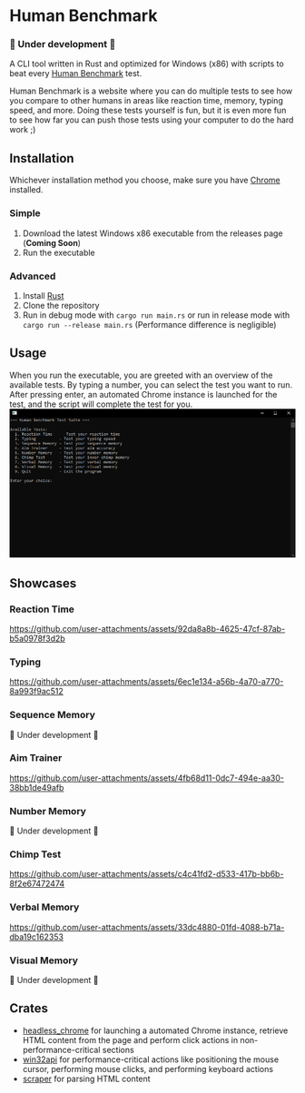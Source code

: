 # Human Benchmark
### 🚧 Under development 🚧
A CLI tool written in Rust and optimized for Windows (x86) with scripts to beat every [Human Benchmark](https://humanbenchmark.com/) test.

Human Benchmark is a website where you can do multiple tests to see how you compare to other humans in areas like reaction time, memory, typing speed, and more. Doing these tests yourself is fun, but it is even more fun to see how far you can push those tests using your computer to do the hard work ;)

## Installation
Whichever installation method you choose, make sure you have [Chrome](https://www.google.com/chrome/) installed.

### Simple
1. Download the latest Windows x86 executable from the releases page (**Coming Soon**)
2. Run the executable

### Advanced
1. Install [Rust](https://www.rust-lang.org/tools/install)
2. Clone the repository
3. Run in debug mode with `cargo run main.rs` or run in release mode with `cargo run --release main.rs` (Performance difference is negligible)

## Usage
When you run the executable, you are greeted with an overview of the available tests. By typing a number, you can select the test you want to run. After pressing enter, an automated Chrome instance is launched for the test, and the script will complete the test for you.
![CLI Options Overview](assets/images/cli_options_overview.png)

## Showcases
### Reaction Time
https://github.com/user-attachments/assets/92da8a8b-4625-47cf-87ab-b5a0978f3d2b

### Typing
https://github.com/user-attachments/assets/6ec1e134-a56b-4a70-a770-8a993f9ac512

### Sequence Memory
🚧 Under development 🚧

### Aim Trainer
https://github.com/user-attachments/assets/4fb68d11-0dc7-494e-aa30-38bb1de49afb

### Number Memory
🚧 Under development 🚧

### Chimp Test
https://github.com/user-attachments/assets/c4c41fd2-d533-417b-bb6b-8f2e67472474

### Verbal Memory
https://github.com/user-attachments/assets/33dc4880-01fd-4088-b71a-dba19c162353

### Visual Memory
🚧 Under development 🚧


## Crates
- [headless_chrome](https://crates.io/crates/headless_chrome) for launching a automated Chrome instance, retrieve HTML content from the page and perform click actions in non-performance-critical sections
- [win32api](https://crates.io/crates/win32api) for performance-critical actions like positioning the mouse cursor, performing mouse clicks, and performing keyboard actions
- [scraper](https://crates.io/crates/scraper) for parsing HTML content

